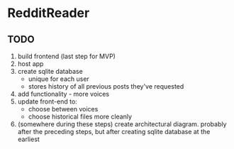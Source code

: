 # RedditReader

## TODO
1. build frontend (last step for MVP)
2. host app
3. create sqlite database
    - unique for each user
    - stores history of all previous posts they've requested
4. add functionality - more voices
5. update front-end to:
    - choose between voices
    - choose historical files more cleanly
6. (somewhere during these steps) create architectural diagram. probably after the preceding steps, but after creating sqlite database at the earliest